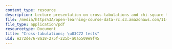 ```yaml
---
content_type: resource
description: Lecture presentation on cross-tabulations and chi-square tests.
file: /media/https%3A/open-learning-course-data-rc.s3.amazonaws.com/11-220-quantitative-reasoning-statistical-methods-for-planners-i-spring-2009/e272de768a18275f225ba0a5509e9f45_MIT11_220s09_lec14.pdf
file_type: application/pdf
resourcetype: Document
title: "Cross-tabulations; \u03C72 tests"
uid: e272de76-8a18-275f-225b-a0a5509e9f45
---
```

